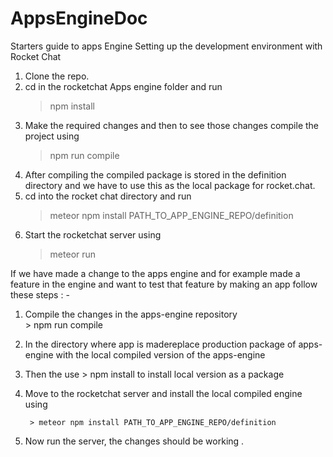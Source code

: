 # AppsEngineDoc
Starters guide to apps Engine
Setting up the development environment with Rocket Chat
1. Clone the repo.
2. cd in the rocketchat Apps engine folder and run 
    > npm install
3. Make the required changes and then to see those changes compile the project using 
    > npm run compile
4. After compiling the compiled package is stored in the definition directory and we have to use this as the local package for rocket.chat. 
 5. cd into the rocket chat directory and run 
    > meteor npm install PATH_TO_APP_ENGINE_REPO/definition
 6. Start the rocketchat server using 
    > meteor run
    
If we have made a change to the apps engine and for example made a feature in the engine and want to test that feature by making an app follow these steps : -
1. Compile the changes in the apps-engine repository  
        > npm run compile 
2. In the directory where app is madereplace production package of apps-engine with the local compiled version of the apps-engine
3. Then the use 
        > npm install to install local version as a package
        
4. Move to the rocketchat server and install the local compiled engine using 

        > meteor npm install PATH_TO_APP_ENGINE_REPO/definition 
5. Now run the server, the changes should be working . 
      
